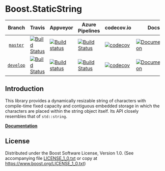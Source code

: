 # Boost.StaticString

Branch          | Travis | Appveyor | Azure Pipelines | codecov.io | Docs | Matrix |
:-------------: | ------ | -------- | --------------- | ---------- | ---- | ------ |
[`master`](https://github.com/sdkrystian/static_string/tree/master) | [![Build Status](https://travis-ci.org/sdkrystian/static_string.svg?branch=master)](https://travis-ci.org/sdkrystian/static_string) | [![Build status](https://ci.appveyor.com/api/projects/status/64es4wg4w7mc5wn2/branch/master?svg=true)](https://ci.appveyor.com/project/sdkrystian/static-string/branch/master) | [![Build Status](https://dev.azure.com/krystiands/static_string/_apis/build/status/pipeline?branchName=master)](https://dev.azure.com/krystiands/static_string/_build/latest?definitionId=6&branchName=master) | [![codecov](https://codecov.io/gh/sdkrystian/static_string/branch/master/graph/badge.svg)](https://codecov.io/gh/sdkrystian/static_string/branch/master) | [![Documentation](https://img.shields.io/badge/docs-master-brightgreen.svg)](https://sdkrystian.github.io/doc/static_string) | [![Matrix](https://img.shields.io/badge/matrix-master-brightgreen.svg)](http://www.boost.org/development/tests/master/developer/static_string.html)
[`develop`](https://github.com/sdkrystian/static_string/tree/develop) | [![Build Status](https://travis-ci.org/sdkrystian/static_string.svg?branch=develop)](https://travis-ci.org/sdkrystian/static_string) | [![Build status](https://ci.appveyor.com/api/projects/status/64es4wg4w7mc5wn2/branch/develop?svg=true)](https://ci.appveyor.com/project/sdkrystian/static-string/branch/develop) | [![Build Status](https://dev.azure.com/krystiands/static_string/_apis/build/status/pipeline?branchName=develop)](https://dev.azure.com/krystiands/static_string/_build/latest?definitionId=6&branchName=develop) | [![codecov](https://codecov.io/gh/sdkrystian/static_string/branch/develop/graph/badge.svg)](https://codecov.io/gh/sdkrystian/static_string/branch/develop) | [![Documentation](https://img.shields.io/badge/docs-develop-brightgreen.svg)](http://www.boost.org/doc/libs/develop/doc/html/static_string.html) | [![Matrix](https://img.shields.io/badge/matrix-develop-brightgreen.svg)](http://www.boost.org/development/tests/develop/developer/static_string.html)

## Introduction

This library provides a dynamically resizable string of characters with
compile-time fixed capacity and contiguous embedded storage in which the
characters are placed within the string object itself. Its API closely
resembles that of `std::string`.

**[Documentation](https://sdkrystian.github.io/doc/static_string/)**

## License

Distributed under the Boost Software License, Version 1.0.
(See accompanying file [LICENSE_1_0.txt](LICENSE_1_0.txt) or copy at
https://www.boost.org/LICENSE_1_0.txt)
